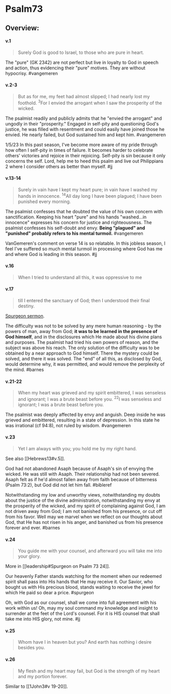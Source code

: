 # Psalm73

## Overview:


#### v.1
>Surely God is good to Israel, to those who are pure in heart.

The "pure" (GK 2342) are not perfect but live in loyalty to God in speech and action, thus evidencing their "pure" motives. They are without hypocrisy.
#vangemeren 

#### v.2-3
>But as for me, my feet had almost slipped; I had nearly lost my foothold. <sup>3</sup>For I envied the arrogant when I saw the prosperity of the wicked.

The psalmist readily and publicly admits that he "envied the arrogant" and ungodly in their "prosperity." Engaged in self-pity and questioning God's justice, he was filled with resentment and could easily have joined those he envied. He nearly failed, but God sustained him and kept him.
#vangemeren 

1/5/23 In this past season, I've become more aware of my pride through how often I self-pity in times of failure. It becomes harder to celebrate others' victories and rejoice in their rejoicing. Self-pity is sin because it only concerns the self. Lord, help me to heed this psalm and live out Philippians 2 where I consider others as better than myself.
#jj 

#### v.13-14
>Surely in vain have I kept my heart pure; in vain have I washed my hands in innocence. <sup>14</sup>All day long I have been plagued; I have been punished every morning.

The psalmist confesses that he doubted the value of his own concern with sanctification. Keeping his heart "pure" and his hands "washed...in innocence" expresses his concern for justice and righteousness. The psalmist confesses his self-doubt and envy. **Being "plagued" and "punished" probably refers to his mental turmoil.**
#vangemeren 

VanGemeren's comment on verse 14 is so relatable. In this jobless season, I feel I've suffered so much mental turmoil in processing where God has me and where God is leading in this season.
#jj 

#### v.16
>When I tried to understand all this, it was oppressive to me

#### v.17
>till I entered the sanctuary of God; then I understood their final destiny.

[Spurgeon sermon](https://www.spurgeongems.org/sermon/chs486.pdf).

The difficulty was not to be solved by any mere human reasoning - by the powers of man, away from God; **it was to be learned in the presence of God himself**, and in the disclosures which He made about his divine plans and purposes. The psalmist had tried his own powers of reason, and the subject was above his reach. The only solution of the difficulty was to be obtained by a near approach to God himself. There the mystery could be solved, and there it was solved. The "end" of all this, as disclosed by God, would determine why, it was permitted, and would remove the perplexity of the mind.
#barnes 

#### v.21-22
>When my heart was grieved and my spirit embittered, I was senseless and ignorant; I was a brute beast before you. <sup>22</sup>I was senseless and ignorant; I was a brute beast before you.

The psalmist was deeply affected by envy and anguish. Deep inside he was grieved and embittered, resulting in a state of depression. In this state he was irrational (cf 94:8), not ruled by wisdom.
#vangemeren 

#### v.23
>Yet I am always with you; you hold me by my right hand.

See also [[Hebrews13#v.5]].

God had not abandoned Asaph because of Asaph's sin of envying the wicked. He was still with Asaph. Their relationship had not been severed. Asaph felt as if he'd almost fallen away from faith because of bitterness (Psalm 73:2), but God did not let him fall.
#bibleref 

Notwithstanding my low and unworthy views, notwithstanding my doubts about the justice of the divine administration, notwithstanding my envy at the prosperity of the wicked, and my spirit of complaining against God, I am not driven away from God; I am not banished from his presence, or cut off from his favor. Well may we marvel when we reflect on our thoughts about God, that He has not risen in his anger, and banished us from his presence forever and ever.
#barnes 

#### v.24
>You guide me with your counsel, and afterward you will take me into your glory.

More in [[leadership#Spurgeon on Psalm 73 24]].

Our heavenly Father stands watching for the moment when our redeemed spirit shall pass into His hands that He may receive it. Our Savior, who bought us with His precious blood, stands waiting to receive the jewel for which He paid so dear a price.
#spurgeon

Oh, with God as our counsel, shall we come into full agreement with his work within us! Oh, may my soul command my knowledge and insight to surrender at the feet of the Lord's counsel. For it is HIS counsel that shall take me into HIS glory, not mine.
#jj 

#### v.25
>Whom have I in heaven but you? And earth has nothing i desire besides you.

#### v.26
>My flesh and my heart may fail, but God is the strength of my heart and my portion forever.

Similar to [[1John3#v 19-20]].
